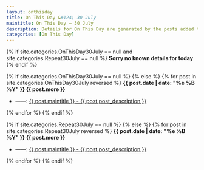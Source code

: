```yaml
---
layout: onthisday
title: On This Day &#124; 30 July
maintitle: On This Day — 30 July
description: Details for On This Day are genarated by the posts added to the website so the content is subject to changes/updates over time.
categories: [On This Day]
---
```


{% if site.categories.OnThisDay30July == null and site.categories.Repeat30July == null %}
<strong>Sorry no known details for today</strong>
{% endif %}

{% if site.categories.OnThisDay30July == null %}
{% else %}
{% for post in site.categories.OnThisDay30July reversed %}
<strong>{{ post.date | date: "%e %B %Y" }} {{ post.more }}</strong>
<ul>
<li> ——: <a href="{{ post.url }}">{{ post.maintitle }} - {{ post.post_description }}</a></li>
</ul>
{% endfor %}
{% endif %}

{% if site.categories.Repeat30July == null %}
{% else %}
{% for post in site.categories.Repeat30July reversed %}
<strong>{{ post.date | date: "%e %B %Y" }} {{ post.more }}</strong>
<ul>
<li> ——: <a href="{{ post.url }}">{{ post.maintitle }} - {{ post.post_description }}</a></li>
</ul>
{% endfor %}
{% endif %}
